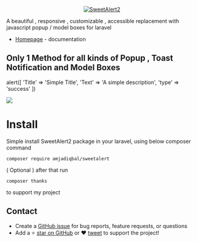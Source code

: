 
<p align="center">
  <a href="https://amjadiqbal.github.io/sweetalert/">
    <img src="https://amjadiqbal.github.io/sweetalert/images/logo.png" alt="SweetAlert2">
  </a>
</p> 

A beautiful , responsive , customizable , accessible replacement with javascript popup / model boxes for laravel

- [Homepage](https://amjadiqbal.github.io/sweetalert/) - documentation

## Only 1 Method for all kinds of Popup , Toast Notification and Model Boxes

alert([
    'Title' => 'Simple Title',
    'Text'  => 'A simple description',
    'type'  => 'success'
])


<img src="https://github.com/AmjadIqbal/sweetalert/blob/master/docs/images/sweetalert-demo.gif"/>


# Install



Simple install SweetAlert2 package in your laravel, using below composer command

```
composer require amjadiqbal/sweetalert
```

( Optional ) after that run  
```
composer thanks
```
to support my project
## Contact

- Create a [GitHub issue](https://github.com/AmjadIqbal/sweetalert/issues) for bug reports, feature requests, or questions
- Add a ⭐️ [star on GitHub](https://github.com/AmjadIqbal/sweetalert ) or ❤️ [tweet](https://twitter.com/intent/tweet?url=https%3A%2F%2Fgithub.com%2FAmjadIqbal%2Fsweetalert&hashtags=sweetalert2,developers,sweetalert,laravel) to support the project!
